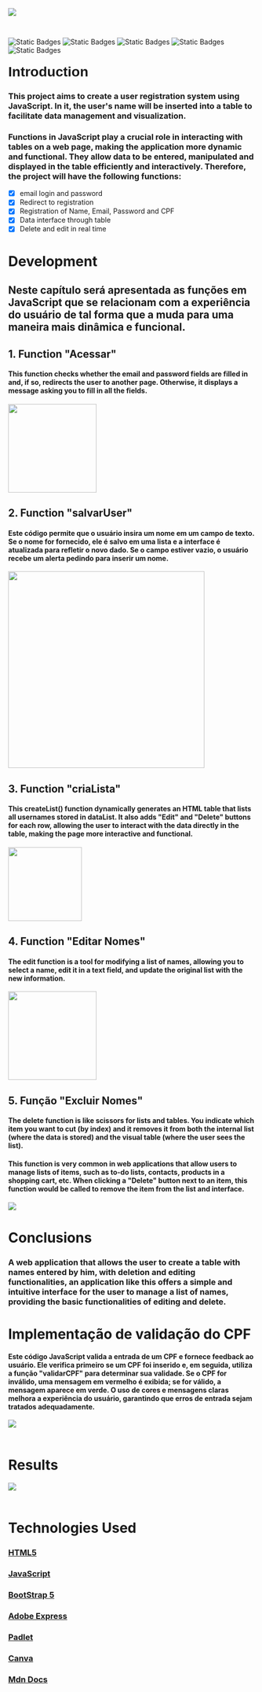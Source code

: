 <img src="Imagens/Save.png" style="margin-bottom: 30px;">

<img alt="Static Badges" src="https://img.shields.io/badge/version-1.2-blue"> <img alt="Static Badges" src="https://img.shields.io/badge/JS--green"> <img alt="Static Badges" src="https://img.shields.io/badge/CSS--green"> <img alt="Static Badges" src="https://img.shields.io/badge/HTML--green"> <img alt="Static Badges" src="https://img.shields.io/badge/English--purple">


<h1 style="font-family: Arial; margin-top: 20px;">Introduction</h1>

<h3>This project aims to create a user registration system using JavaScript. In it, the user's name will be inserted into a table to facilitate data management and visualization.</h3>
<h3>Functions in JavaScript play a crucial role in interacting with tables on a web page, making the application more dynamic and functional. They allow data to be entered, manipulated and displayed in the table efficiently and interactively. Therefore, the project will have the following functions:</h3>

 - [x] email login and password
 - [x] Redirect to registration
 - [x] Registration of Name, Email, Password and CPF
 - [x] Data interface through table
 - [x] Delete and edit in real time

<h1>Development</h1> 

<h2> Neste capítulo será apresentada as funções em JavaScript que se relacionam com a experiência do usuário de tal forma que a muda para uma maneira mais dinâmica e funcional.</h2>

<h2> 1. Function "Acessar"</h2>

#### This function checks whether the email and password fields are filled in and, if so, redirects the user to another page. Otherwise, it displays a message asking you to fill in all the fields.
<img src="Imagens/Function acessar.png" style="height: 180px;">

<h2> 2. Function "salvarUser"</h2>

#### Este código permite que o usuário insira um nome em um campo de texto. Se o nome for fornecido, ele é salvo em uma lista e a interface é atualizada para refletir o novo dado. Se o campo estiver vazio, o usuário recebe um alerta pedindo para inserir um nome.
<img src="Imagens/function salvarUser.png" style="height: 400px;">

<h2> 3. Function "criaLista"</h2>

#### This createList() function dynamically generates an HTML table that lists all usernames stored in dataList. It also adds "Edit" and "Delete" buttons for each row, allowing the user to interact with the data directly in the table, making the page more interactive and functional.
<img src="Imagens/function CriarLista.png" style="height: 150px;">

<h2> 4. Function "Editar Nomes"</h2>

#### The edit function is a tool for modifying a list of names, allowing you to select a name, edit it in a text field, and update the original list with the new information.
<img src="Imagens/function editar.png" style="height: 180px;">

<h2> 5. Função "Excluir Nomes"</h2> 

#### The delete function is like scissors for lists and tables. You indicate which item you want to cut (by index) and it removes it from both the internal list (where the data is stored) and the visual table (where the user sees the list).

#### This function is very common in web applications that allow users to manage lists of items, such as to-do lists, contacts, products in a shopping cart, etc. When clicking a "Delete" button next to an item, this function would be called to remove the item from the list and interface.
<img src="Imagens/function Excuir.png">

<h1>Conclusions</h1>

### A web application that allows the user to create a table with names entered by him, with deletion and editing functionalities, an application like this offers a simple and intuitive interface for the user to manage a list of names, providing the basic functionalities of editing and delete.

<h1> Implementação de validação do CPF </h1>

#### Este código JavaScript valida a entrada de um CPF e fornece feedback ao usuário. Ele verifica primeiro se um CPF foi inserido e, em seguida, utiliza a função "validarCPF" para determinar sua validade. Se o CPF for inválido, uma mensagem em vermelho é exibida; se for válido, a mensagem aparece em verde. O uso de cores e mensagens claras melhora a experiência do usuário, garantindo que erros de entrada sejam tratados adequadamente.

<img src="Imagens/gif_atz_cpf2.png" style="margin-bottom: 20px;">

# Results

<img src="Imagens/results.png" style="height: auto; margin-bottom: 20px;">

# Technologies Used

### [HTML5](https://html.spec.whatwg.org/)
### [JavaScript](https://developer.mozilla.org/pt-BR/docs/Web/JavaScript)
### [BootStrap 5](https://getbootstrap.com/docs/5.0/getting-started/introduction/)
### [Adobe Express](https://www.adobe.com/br/express/)
### [Padlet](https://padlet.com/victorevangelista153/meu-padlet-diferenciado-pblfh23dlv5iaoi1)
### [Canva](https://www.canva.com/pt_br/)
### [Mdn Docs](https://developer.mozilla.org/pt-BR/docs/Web/HTML)
